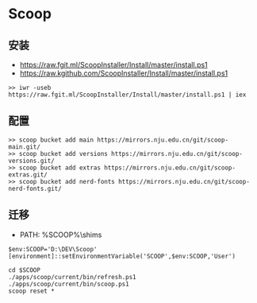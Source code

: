 # Scoop

## 安装

- https://raw.fgit.ml/ScoopInstaller/Install/master/install.ps1
- https://raw.kgithub.com/ScoopInstaller/Install/master/install.ps1

```pwsh
>> iwr -useb https://raw.fgit.ml/ScoopInstaller/Install/master/install.ps1 | iex
```

## 配置

```pwsh
>> scoop bucket add main https://mirrors.nju.edu.cn/git/scoop-main.git/
>> scoop bucket add versions https://mirrors.nju.edu.cn/git/scoop-versions.git/
>> scoop bucket add extras https://mirrors.nju.edu.cn/git/scoop-extras.git/
>> scoop bucket add nerd-fonts https://mirrors.nju.edu.cn/git/scoop-nerd-fonts.git/
```

## 迁移

- PATH: %SCOOP%\shims

```pwsh
$env:SCOOP='D:\DEV\Scoop'
[environment]::setEnvironmentVariable('SCOOP',$env:SCOOP,'User')

cd $SCOOP
./apps/scoop/current/bin/refresh.ps1
./apps/scoop/current/bin/scoop.ps1
scoop reset *
```
